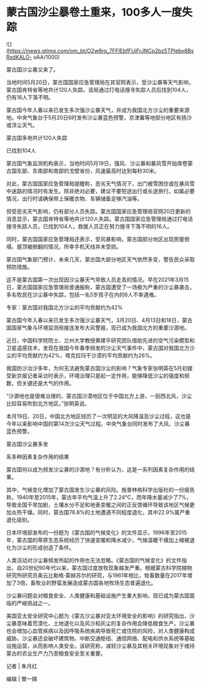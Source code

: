 # 蒙古国沙尘暴卷土重来，100多人一度失踪

![](https://inews.gtimg.com/om_bt/O2w6rq_7FFIEbfFUiFrJNCp2bz5TPlebv8BsRxdKALO-
oAA/1000)

蒙古国沙尘暴又来了。

当地时间5月20日，蒙古国国家应急管理局在其官网表示，受沙尘暴等天气影响，蒙古国肯特省等地共计120人失踪。该局通过打电话搜寻失踪人员后找到104人，仍有16人下落不明。

蒙古国今年入春以来已发生多次强沙尘暴天气，并成为我国北方沙尘的重要来源地。中央气象台于5月20日6时发布沙尘暴蓝色预警，京津冀等地部分地区有扬沙或浮尘天气。

蒙古国多地共计120人失踪

已找到104人

蒙古国气象监测机构表示，当地时间5月19日，强风、沙尘暴和暴风雪开始席卷蒙古国东部、东南部和南部的戈壁省份，风速最高时达到每秒30米。

对此，蒙古国国家应急管理局提醒称，恶劣天气情况下，出门被雪困住或在暴风雪中迷路的情况时有发生。除非绝对必要，建议不要短途出行或长途旅行。如属必要情况，出行时请确保带上保暖衣物、车辆储备足够汽油等。

但受恶劣天气影响，仍有部分人员失踪。蒙古国国家应急管理局官网20日更新的消息显示，蒙古国肯特省等地共计120人失踪。蒙古国国家应急管理局通过打电话搜寻失踪人员，已找到104人，救援人员正在努力搜寻下落不明的16人。

同时，蒙古国国家应急管理局还表示，受风暴影响，蒙古国部分地区出现房屋倒塌、屋顶被掀翻的情况，所幸手机天线并未受损。

蒙古国气象部门预计，未来几天，蒙古国大部分地区天气依然多变，警告民众采取预防措施。

这不是蒙古国第一次出现因沙尘暴天气导致人员走丢的情况。早在2021年3月15日，蒙古国国家应急管理局曾通报称，蒙古国遭受了一场极为严重的沙尘暴袭击，多名牧民在沙尘暴中失踪，包括一名5岁孩子在内的6人不幸遇难。

专家：蒙古国对我国北方沙尘的平均贡献约为42%

蒙古国今年入春以来已发生多次强沙尘暴天气，3月20日、4月13日和18日，蒙古国国家气象与环境监测局接连发布大风警报，现已成为我国北方的重要沙源地。

近日，中国科学院院士、兰州大学教授黄建平研究团队借助先进的空气污染模型和卫星遥感技术，发现在我国今年春季频发的沙尘天气事件中，蒙古国对我国北方沙尘的平均贡献约为42%，塔克拉玛干沙漠的平均贡献约为26%。

我国防沙治沙多年，为何无法避免蒙古国沙尘的影响？气象专家张明英在5月初接受新京报记者采访时表示，环境治理只是起一定作用，能够降低沙尘的强度和频数，但关键还是大气的作用。

“沙源地也是很难治理的，蒙古国沙漠地区位于中国北方上游，一刮西北风，沙尘比较容易吹到北方地区。”张明英说。

本月19日、20日，中国北方地区经历了一次明显的大风降温及沙尘过程，这也是今年以来影响中国的第14次沙尘天气过程。中央气象台同时发布了大风、沙尘暴蓝色预警。

蒙古国沙尘暴多发

系多种因素复杂作用的结果

蒙古国何以成为频发沙尘暴的沙源地？有分析认为，这是一系列因素复杂作用的结果。

其中，气候变化增加了蒙古国发生沙尘暴的风险。施普林格科学出版社的一份报告称，1940年至2015年，蒙古年平均气温上升了2.24°C，而年降水量减少了7%，导致全国干旱加剧，土壤水分不足和地表变暖之间的正反馈循环导致该地区气候更加炎热干燥。同时，蒙古国76.8%的土地遭遇不同程度退化，其中22.9%属严重退化级别。

日本环境部发布的一份题为《蒙古国的气候变化》的文件显示，1996年至2015年，蒙古国的草原生态系统经历了快速变暖和降水减少，气候温暖干燥加上植被退化为沙尘的形成创造了条件。

人类活动对沙尘暴频发所起的作用也无法忽略。《蒙古国的气候变化》的文件指出，自20世纪90年代以来，蒙古国过度放牧现象越发严重。根据蒙古科学院植物研究所研究员奥云比勒格·蒙赫苏尔的研究，与1961年相比，牲畜数量在2017年增加了3倍，畜牧业的野蛮发展造成蒙古国各地牧场生态普遍退化。

沙尘暴问题会对粮食安全、人类健康和基础设施产生重大影响，现已成为蒙古国面临的严峻挑战之一。

美国亚太安全研究中心题为《蒙古沙尘暴对亚太环境安全的影响》的研究指出，沙尘暴意味着荒漠化、土地退化以及风沙和灰尘的复杂作用会降低粮食生产。沙尘暴也会增加心血管疾病以及因呼吸系统疾病导致死亡或住院的风险，对人类健康构成威胁。沙尘暴还会破坏建筑物，中断交通枢纽、通信网络、配电和供水系统等基础设施运营，从而影响人类安全。该研究称，减轻沙尘暴及其相关环境现象对于维持蒙古的农业生产力乃至粮食安全至关重要。

记者 | 朱月红

编辑 | 樊一婧

